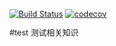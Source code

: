 [![Build Status](https://travis-ci.org/YaseminLi/testing.svg?branch=master)](https://travis-ci.org/YaseminLi/testing)
[![codecov](https://codecov.io/gh/YaseminLi/testing/branch/master/graph/badge.svg)](https://codecov.io/gh/YaseminLi/testing)


#test
测试相关知识
